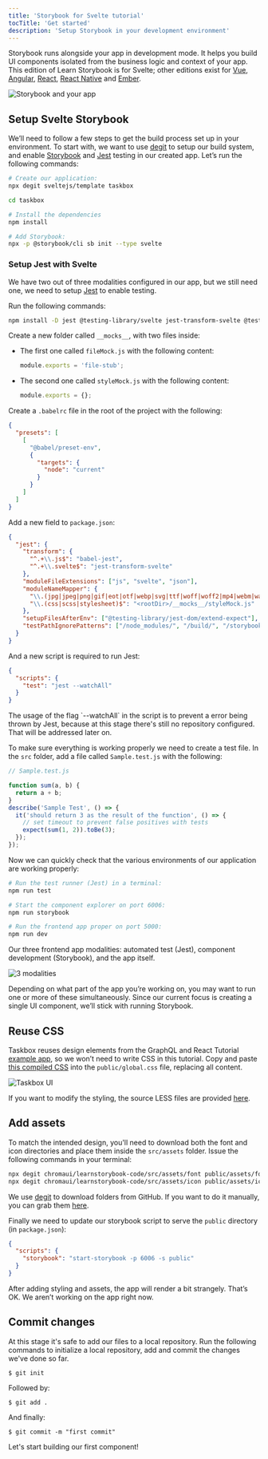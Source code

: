 ```yaml
---
title: 'Storybook for Svelte tutorial'
tocTitle: 'Get started'
description: 'Setup Storybook in your development environment'
---
```


Storybook runs alongside your app in development mode. It helps you build UI components isolated from the business logic and context of your app. This edition of Learn Storybook is for Svelte; other editions exist for [Vue](/vue/en/get-started), [Angular](/angular/en/get-started), [React](/angular/en/get-started), [React Native](/react-native/en/get-started) and [Ember](/ember/en/get-started).

![Storybook and your app](/intro-to-storybook/storybook-relationship.jpg)

## Setup Svelte Storybook

We’ll need to follow a few steps to get the build process set up in your environment. To start with, we want to use [degit](https://github.com/Rich-Harris/degit) to setup our build system, and enable [Storybook](https://storybook.js.org/) and [Jest](https://facebook.github.io/jest/) testing in our created app. Let’s run the following commands:

```bash
# Create our application:
npx degit sveltejs/template taskbox

cd taskbox

# Install the dependencies
npm install

# Add Storybook:
npx -p @storybook/cli sb init --type svelte
```

### Setup Jest with Svelte

We have two out of three modalities configured in our app, but we still need one, we need to setup [Jest](https://facebook.github.io/jest/) to enable testing.

Run the following commands:

```bash
npm install -D jest @testing-library/svelte jest-transform-svelte @testing-library/jest-dom
```

Create a new folder called `__mocks__`, with two files inside:

- The first one called `fileMock.js` with the following content:
  ```javascript
  module.exports = 'file-stub';
  ```
- The second one called `styleMock.js` with the following content:
  ```javascript
  module.exports = {};
  ```

Create a `.babelrc` file in the root of the project with the following:

```json
{
  "presets": [
    [
      "@babel/preset-env",
      {
        "targets": {
          "node": "current"
        }
      }
    ]
  ]
}
```

Add a new field to `package.json`:

```json
{
  "jest": {
    "transform": {
      "^.+\\.js$": "babel-jest",
      "^.+\\.svelte$": "jest-transform-svelte"
    },
    "moduleFileExtensions": ["js", "svelte", "json"],
    "moduleNameMapper": {
      "\\.(jpg|jpeg|png|gif|eot|otf|webp|svg|ttf|woff|woff2|mp4|webm|wav|mp3|m4a|aac|oga)$": "<rootDir>/__mocks__/fileMock.js",
      "\\.(css|scss|stylesheet)$": "<rootDir>/__mocks__/styleMock.js"
    },
    "setupFilesAfterEnv": ["@testing-library/jest-dom/extend-expect"],
    "testPathIgnorePatterns": ["/node_modules/", "/build/", "/storybook-static/"]
  }
}
```

And a new script is required to run Jest:

```json
{
  "scripts": {
    "test": "jest --watchAll"
  }
}
```

<div class="aside">The usage of the flag `--watchAll` in the script is to prevent a error being thrown by Jest, because at this stage there's still no repository configured. That will be addressed later on.</div>

To make sure everything is working properly we need to create a test file. In the `src` folder, add a file called `Sample.test.js` with the following:

```javascript
// Sample.test.js

function sum(a, b) {
  return a + b;
}
describe('Sample Test', () => {
  it('should return 3 as the result of the function', () => {
    // set timeout to prevent false positives with tests
    expect(sum(1, 2)).toBe(3);
  });
});
```

Now we can quickly check that the various environments of our application are working properly:

```bash
# Run the test runner (Jest) in a terminal:
npm run test

# Start the component explorer on port 6006:
npm run storybook

# Run the frontend app proper on port 5000:
npm run dev
```

Our three frontend app modalities: automated test (Jest), component development (Storybook), and the app itself.

![3 modalities](/intro-to-storybook/app-three-modalities-svelte.png)

Depending on what part of the app you’re working on, you may want to run one or more of these simultaneously. Since our current focus is creating a single UI component, we’ll stick with running Storybook.

## Reuse CSS

Taskbox reuses design elements from the GraphQL and React Tutorial [example app](https://www.chromatic.com/blog/graphql-react-tutorial-part-1-6), so we won’t need to write CSS in this tutorial. Copy and paste [this compiled CSS](https://github.com/chromaui/learnstorybook-code/blob/master/src/index.css) into the `public/global.css` file, replacing all content.

![Taskbox UI](/intro-to-storybook/ss-browserchrome-taskbox-learnstorybook.png)

<div class="aside">
If you want to modify the styling, the source LESS files are provided <a href="https://github.com/chromaui/learnstorybook-code/tree/master/src/style">here</a>.
</div>

## Add assets

To match the intended design, you'll need to download both the font and icon directories and place them inside the `src/assets` folder. Issue the following commands in your terminal:

```bash
npx degit chromaui/learnstorybook-code/src/assets/font public/assets/font
npx degit chromaui/learnstorybook-code/src/assets/icon public/assets/icon
```

<div class="aside">
We use <a href="https://github.com/Rich-Harris/degit">degit</a> to download folders from GitHub. If you want to do it manually, you can grab them <a href="https://github.com/chromaui/learnstorybook-code/tree/master/src/assets">here</a>.
</div>

Finally we need to update our storybook script to serve the `public` directory (in `package.json`):

```json
{
  "scripts": {
    "storybook": "start-storybook -p 6006 -s public"
  }
}
```

After adding styling and assets, the app will render a bit strangely. That’s OK. We aren’t working on the app right now.

## Commit changes

At this stage it's safe to add our files to a local repository. Run the following commands to initialize a local repository, add and commit the changes we've done so far.

```shell
$ git init
```

Followed by:

```shell
$ git add .
```

And finally:

```shell
$ git commit -m "first commit"
```

Let's start building our first component!
